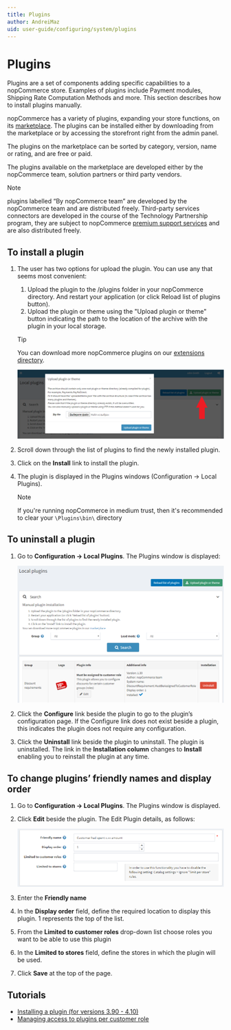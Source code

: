 ```yaml
---
title: Plugins
author: AndreiMaz
uid: user-guide/configuring/system/plugins
---
```

# Plugins

Plugins are a set of components adding specific capabilities to a nopCommerce store. Examples of plugins include Payment modules, Shipping Rate Computation Methods and more. This section describes how to install plugins manually.

nopCommerce has a variety of plugins, expanding your store functions, on its [marketplace](http://www.nopcommerce.com/marketplace).  The plugins can be installed either by downloading from the marketplace or by accessing the storefront right from the admin panel.

The plugins on the marketplace can be sorted by category, version, name or rating, and are free or paid.

The plugins available on the marketplace are developed either by the nopCommerce team, solution partners or third party vendors.

> [!NOTE]
> plugins labelled “By nopCommerce team” are developed by the nopCommerce team and are distributed freely. Third-party services connectors are developed in the course of the Technology Partnership program, they are subject to nopCommerce [premium support services](http://www.nopcommerce.com/nopcommerce-premium-support-services) and are also distributed freely.

## To install a plugin

1. The user has two options for upload the plugin. You can use any that seems most convenient:
    1. Upload the plugin to the /plugins folder in your nopCommerce directory.  And restart your application (or click Reload list of plugins button).
    1. Upload the plugin or theme using the "Upload plugin or theme" button indicating the path to the location of the archive with the plugin in your local storage.

    > [!TIP]
    > You can download more nopCommerce plugins on our [extensions directory](https://www.nopcommerce.com/marketplace).

    ![Upload plugin](_static/plugins/plugin-upload.png)

1. Scroll down through the list of plugins to find the newly installed plugin.
1. Click on the **Install** link to install the plugin.
1. The plugin is displayed in the Plugins windows (Configuration → Local Plugins).

    > [!NOTE]
    > If you're running nopCommerce in medium trust, then it's recommended to clear your `\Plugins\bin\` directory

## To uninstall a plugin

1. Go to **Configuration → Local Plugins**. The Plugins window is displayed:

    ![Local plugins](_static/plugins/local-plugins.png)
1. Click the **Configure** link beside the plugin to go to the plugin’s configuration page. If the Configure link does not exist beside a plugin, this indicates the plugin does not require any configuration.
1. Click the **Uninstall** link beside the plugin to uninstall. The plugin is uninstalled. The link in the **Installation column** changes to **Install** enabling you to reinstall the plugin at any time.

## To change plugins’ friendly names and display order

1. Go to **Configuration → Local Plugins**. The Plugins window is displayed.
1. Click **Edit** beside the plugin. The Edit Plugin details, as follows:

    ![Edit plugin](_static/plugins/plugin-edit.png)
1. Enter the **Friendly name**
1. In the **Display order** field, define the required location to display this plugin. 1 represents the top of the list.
1. From the **Limited to customer roles** drop-down list choose roles you want to be able to use this plugin
1. In the **Limited to stores** field, define the stores in which the plugin will be used.
1. Click **Save** at the top of the page.

## Tutorials

- [Installing a plugin (for versions 3.90 - 4.10)](https://youtu.be/eLDsSm-4gKA)
- [Managing access to plugins per customer role](https://www.youtube.com/watch?v=52lVVpQ3Qag)

